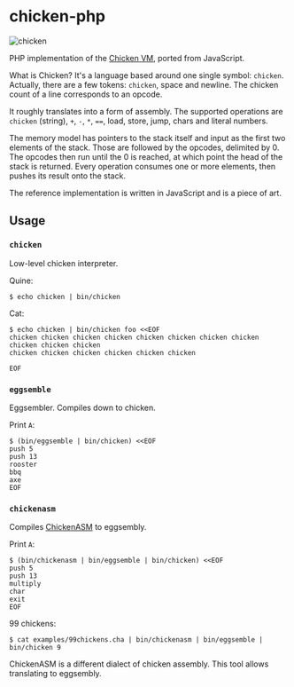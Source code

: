 # chicken-php

![chicken](doc/chicken.png)

PHP implementation of the [Chicken VM](http://torso.me/chicken), ported from
JavaScript.

What is Chicken? It's a language based around one single symbol: `chicken`.
Actually, there are a few tokens: `chicken`, space and newline. The chicken
count of a line corresponds to an opcode.

It roughly translates into a form of assembly. The supported operations are
`chicken` (string), `+`, `-`, `*`, `==`, load, store, jump, chars and literal
numbers.

The memory model has pointers to the stack itself and input as the first two
elements of the stack. Those are followed by the opcodes, delimited by 0. The
opcodes then run until the 0 is reached, at which point the head of the stack
is returned. Every operation consumes one or more elements, then pushes its
result onto the stack.

The reference implementation is written in JavaScript and is a piece of art.

## Usage

### `chicken`

Low-level chicken interpreter.

Quine:

    $ echo chicken | bin/chicken

Cat:

    $ echo chicken | bin/chicken foo <<EOF
    chicken chicken chicken chicken chicken chicken chicken chicken chicken chicken chicken
    chicken chicken chicken chicken chicken chicken

    EOF

### `eggsemble`

Eggsembler. Compiles down to chicken.

Print `A`:

    $ (bin/eggsemble | bin/chicken) <<EOF
    push 5
    push 13
    rooster
    bbq
    axe
    EOF

### `chickenasm`

Compiles [ChickenASM](https://github.com/powder96/ChickenASM) to eggsembly.

Print `A`:

    $ (bin/chickenasm | bin/eggsemble | bin/chicken) <<EOF
    push 5
    push 13
    multiply
    char
    exit
    EOF

99 chickens:

    $ cat examples/99chickens.cha | bin/chickenasm | bin/eggsemble | bin/chicken 9

ChickenASM is a different dialect of chicken assembly. This tool allows
translating to eggsembly.
